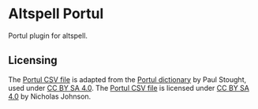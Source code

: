 # Altspell Portul

Portul plugin for altspell.

## Licensing

The [Portul CSV file](/src/altspell_portul/data/portul-dict.csv) is adapted from the [Portul dictionary](https://github.com/njohnson-oss/wyrdplay-converter/blob/master/Dictionaries/Portul.dict) by Paul Stought, used under [CC BY SA 4.0](/licenses/CC-BY-SA-4.0.txt). The [Portul CSV file](/src/altspell_portul/data/portul-dict.csv) is licensed under [CC BY SA 4.0](/licenses/CC-BY-SA-4.0.txt) by Nicholas Johnson.
